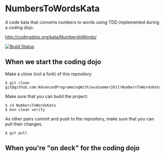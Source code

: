 # NumbersToWordsKata

A code kata that converts numbers to words using TDD implemented during a coding dojo.

http://codingdojo.org/kata/NumbersInWords/

[![Build Status](https://travis-ci.org/AdvancedProgrammingWithJavaSummer2017/NumbersToWordsKata.svg?branch=master)](https://travis-ci.org/AdvancedProgrammingWithJavaSummer2017/NumbersToWordsKata)

## When we start the coding dojo

Make a clone (not a fork) of this repository

```
$ git clone git@github.com:AdvancedProgrammingWithJavaSummer2017/NumbersToWordsKata.git
```

Make sure that you can build the project:

```
$ cd NumbersToWordsKata
$ mvn clean verify
```

As other pairs commit and push to the repository, make sure that you can pull their changes.

```
$ git pull
```

## When you're "on deck" for the coding dojo
